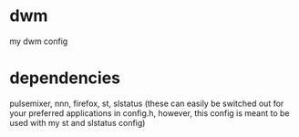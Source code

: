 # dwm
my dwm config

# dependencies
pulsemixer, nnn, firefox, st, slstatus (these can easily be switched out for your preferred applications in config.h, however, this config is meant to be used with my st and slstatus config)
